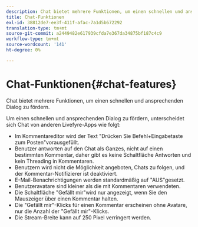 ```yaml
---
description: Chat bietet mehrere Funktionen, um einen schnellen und ansprechenden Dialog zu fördern.
title: Chat-Funktionen
exl-id: 38812de7-ee3f-411f-afac-7a1d5b672292
translation-type: tm+mt
source-git-commit: a2449482e617939cfda7e367da34875bf187c4c9
workflow-type: tm+mt
source-wordcount: '141'
ht-degree: 0%

---
```


# Chat-Funktionen{#chat-features}

Chat bietet mehrere Funktionen, um einen schnellen und ansprechenden Dialog zu fördern.



Um einen schnellen und ansprechenden Dialog zu fördern, unterscheidet sich Chat von anderen Livefyre-Apps wie folgt:

* Im Kommentareditor wird der Text &quot;Drücken Sie Befehl+Eingabetaste zum Posten&quot;vorausgefüllt.
* Benutzer antworten auf den Chat als Ganzes, nicht auf einen bestimmten Kommentar, daher gibt es keine Schaltfläche Antworten und kein Threading in Kommentaren.
* Benutzern wird nicht die Möglichkeit angeboten, Chats zu folgen, und der Kommentar-Notifizierer ist deaktiviert.
* E-Mail-Benachrichtigungen werden standardmäßig auf &quot;AUS&quot;gesetzt.
* Benutzeravatare sind kleiner als die mit Kommentaren verwendeten.
* Die Schaltfläche &quot;Gefällt mir&quot;wird nur angezeigt, wenn Sie den Mauszeiger über einen Kommentar halten.
* Die &quot;Gefällt mir&quot;-Klicks für einen Kommentar erscheinen ohne Avatare, nur die Anzahl der &quot;Gefällt mir&quot;-Klicks.
* Die Stream-Breite kann auf 250 Pixel verringert werden.
